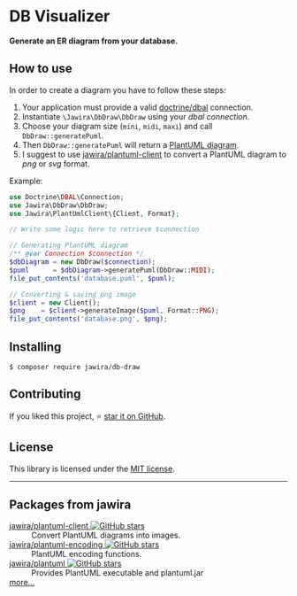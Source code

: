 # DB Visualizer

**Generate an ER diagram from your database.**

## How to use

In order to create a diagram you have to follow these steps:

1. Your application must provide a valid [doctrine/dbal](https://github.com/doctrine/dbal) connection.
2. Instantiate `\Jawira\DbDraw\DbDraw` using your _dbal connection_.
3. Choose your diagram size (`mini`, `midi`, `maxi`) and call `DbDraw::generatePuml`.
4. Then `DbDraw::generatePuml` will return a [PlantUML diagram](https://plantuml.com/ie-diagram).
5. I suggest to use [jawira/plantuml-client](https://github.com/jawira/plantuml-client) to convert a PlantUML diagram to
   _png_ or _svg_ format.

Example:

```php
use Doctrine\DBAL\Connection;
use Jawira\DbDraw\DbDraw;
use Jawira\PlantUmlClient\{Client, Format};

// Write some logic here to retrieve $connection

// Generating PlantUML diagram
/** @var Connection $connection */
$dbDiagram = new DbDraw($connection);
$puml      = $dbDiagram->generatePuml(DbDraw::MIDI);
file_put_contents('database.puml', $puml);

// Converting & saving png image
$client = new Client();
$png    = $client->generateImage($puml, Format::PNG);
file_put_contents('database.png', $png);
```

## Installing

```console
$ composer require jawira/db-draw
```

## Contributing

If you liked this project, ⭐ [star it on GitHub](https://github.com/jawira/db-draw).

License
-------

This library is licensed under the [MIT license](LICENSE.md).

***

## Packages from jawira

<dl>

<dt>
    <a href="https://packagist.org/packages/jawira/plantuml-client"> jawira/plantuml-client
    <img alt="GitHub stars" src="https://badgen.net/github/stars/jawira/plantuml-client?icon=github"/></a>
</dt>
<dd>Convert PlantUML diagrams into images.</dd>

<dt>
    <a href="https://packagist.org/packages/jawira/plantuml-encoding"> jawira/plantuml-encoding
    <img alt="GitHub stars" src="https://badgen.net/github/stars/jawira/plantuml-encoding?icon=github"/></a>
</dt>
<dd>PlantUML encoding functions.</dd>

<dt>
    <a href="https://packagist.org/packages/jawira/plantuml">jawira/plantuml
    <img alt="GitHub stars" src="https://badgen.net/github/stars/jawira/plantuml?icon=github"/></a>
</dt>
<dd>Provides PlantUML executable and plantuml.jar</dd>

<dt><a href="https://packagist.org/packages/jawira/">more...</a></dt>
</dl>

